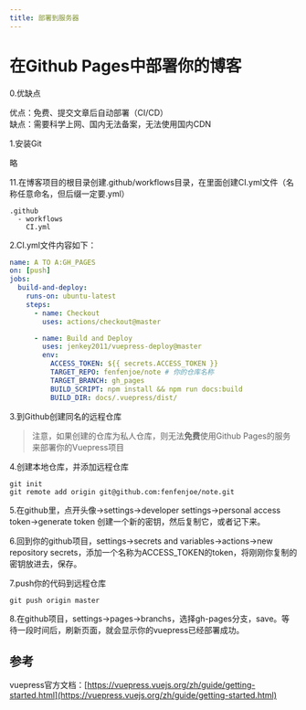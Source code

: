 ```yaml
---
title: 部署到服务器
---
```


# 在Github Pages中部署你的博客

0.优缺点

优点：免费、提交文章后自动部署（CI/CD）    
缺点：需要科学上网、国内无法备案，无法使用国内CDN  



1.安装Git

略


11.在博客项目的根目录创建.github/workflows目录，在里面创建CI.yml文件（名称任意命名，但后缀一定要.yml）
```
.github
  - workflows
    CI.yml  
```

2.CI.yml文件内容如下：
```yaml
name: A TO A:GH_PAGES
on: [push]
jobs:
  build-and-deploy:
    runs-on: ubuntu-latest
    steps:
      - name: Checkout
        uses: actions/checkout@master

      - name: Build and Deploy
        uses: jenkey2011/vuepress-deploy@master
        env:
          ACCESS_TOKEN: ${{ secrets.ACCESS_TOKEN }}
          TARGET_REPO: fenfenjoe/note # 你的仓库名称
          TARGET_BRANCH: gh_pages
          BUILD_SCRIPT: npm install && npm run docs:build
          BUILD_DIR: docs/.vuepress/dist/
```


3.到Github创建同名的远程仓库

> 注意，如果创建的仓库为私人仓库，则无法**免费**使用Github Pages的服务来部署你的Vuepress项目


4.创建本地仓库，并添加远程仓库
```
git init  
git remote add origin git@github.com:fenfenjoe/note.git  
```



5.在github里，点开头像->settings->developer settings->personal access token->generate token 创建一个新的密钥，然后复制它，或者记下来。


6.回到你的github项目，settings->secrets and variables->actions->new repository secrets，添加一个名称为ACCESS_TOKEN的token，将刚刚你复制的密钥放进去，保存。


7.push你的代码到远程仓库
```shell
git push origin master
```

8.在github项目，settings->pages->branchs，选择gh-pages分支，save。等待一段时间后，刷新页面，就会显示你的vuepress已经部署成功。


## 参考
vuepress官方文档：[https://vuepress.vuejs.org/zh/guide/getting-started.html](https://vuepress.vuejs.org/zh/guide/getting-started.html)

